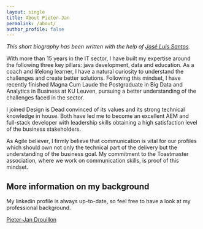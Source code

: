 ```yaml
---
layout: single
title: About Pieter-Jan
permalink: /about/
author_profile: false
---
```

_This short biography has been written with the help of [José Luis Santos](https://www.linkedin.com/in/jlsantoso/)._

With more than 15 years in the IT sector, I have built my expertise around the following three key pillars: java development, data and education. As a coach and lifelong learner, I have a natural curiosity to understand the challenges and create better solutions. Following this mindset, I have recently finished Magna Cum Laude the Postgraduate in Big Data and Analytics in Business at KU Leuven, pursuing a better understanding of the challenges faced in the sector.  

I joined Design is Dead convinced of its values and its strong technical knowledge in house. Both have led me to become an excellent AEM and full-stack developer with leadership skills obtaining a high satisfaction level of the business stakeholders.  

As Agile believer, I firmly believe that communication is vital for our profiles which should own not only the technical part of the delivery but the understanding of the business goal. My commitment to the Toastmaster association, where we work on communication skills, is proof of this mindset.

## More information on my background
My linkedin profile is always up-to-date, so feel free to have a look at my professional background.

<div class="LI-profile-badge"  data-version="v1" data-size="medium" data-locale="en_US" data-type="horizontal" data-theme="dark" data-vanity="pieterjandrouillon"><a class="LI-simple-link" href='https://be.linkedin.com/in/pieterjandrouillon?trk=profile-badge'>Pieter-Jan Drouillon</a></div>

<script type="text/javascript" src="https://platform.linkedin.com/badges/js/profile.js" async defer></script>
